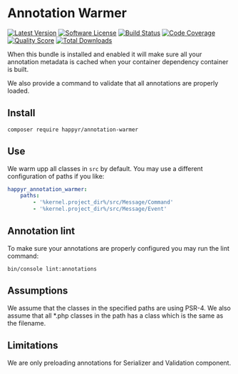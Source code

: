 # Annotation Warmer

[![Latest Version](https://img.shields.io/github/release/Happyr/annotation-warmer.svg?style=flat-square)](https://github.com/Happyr/annotation-warmer/releases)
[![Software License](https://img.shields.io/badge/license-MIT-brightgreen.svg?style=flat-square)](LICENSE)
[![Build Status](https://img.shields.io/travis/Happyr/annotation-warmer.svg?style=flat-square)](https://travis-ci.org/Happyr/annotation-warmer)
[![Code Coverage](https://img.shields.io/scrutinizer/coverage/g/Happyr/annotation-warmer.svg?style=flat-square)](https://scrutinizer-ci.com/g/Happyr/annotation-warmer)
[![Quality Score](https://img.shields.io/scrutinizer/g/Happyr/annotation-warmer.svg?style=flat-square)](https://scrutinizer-ci.com/g/Happyr/annotation-warmer)
[![Total Downloads](https://img.shields.io/packagist/dt/happyr/annotation-warmer.svg?style=flat-square)](https://packagist.org/packages/happyr/annotation-warmer)

When this bundle is installed and enabled it will make sure all your annotation metadata
is cached when your container dependency container is built. 

We also provide a command to validate that all annotations are properly loaded. 

## Install

```cli
composer require happyr/annotation-warmer
```

## Use

We warm upp all classes in `src` by default. You may use a different configuration of paths if you like:

```yaml
happyr_annotation_warmer:
    paths:
        - '%kernel.project_dir%/src/Message/Command'
        - '%kernel.project_dir%/src/Message/Event'

```

## Annotation lint

To make sure your annotations are properly configured you may run the lint command: 

```cli
bin/console lint:annotations
```

## Assumptions

We assume that the classes in the specified paths are using PSR-4. We also assume
that all *.php classes in the path has a class which is the same as the filename. 

## Limitations

We are only preloading annotations for Serializer and Validation component.
